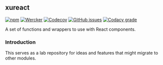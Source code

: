 ## xureact
[![npm](https://img.shields.io/npm/v/xureact.svg)](https://www.npmjs.com/package/xureact)
[![Wercker](https://img.shields.io/wercker/ci/wercker/docs.svg)](https://app.wercker.com/xurei/xureact/runs)
[![Codecov](https://img.shields.io/codecov/c/github/xurei/xureact.svg)](https://codecov.io/gh/xurei/xureact)
[![GitHub issues](https://img.shields.io/github/issues/xurei/xureact.svg)](https://github.com/xurei/xureact/issues)
[![Codacy grade](https://img.shields.io/codacy/grade/4a1aad470af24fa8950794b066560a11.svg)](https://www.codacy.com/app/xurei/xureact)

A set of functions and wrappers to use with React components.

### Introduction

This serves as a lab repository for ideas and features that might migrate to other modules.